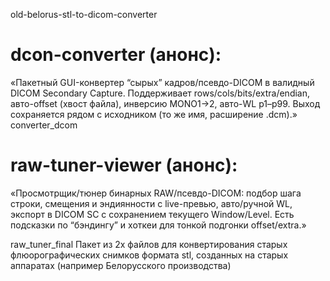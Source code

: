 old-belorus-stl-to-dicom-converter
# dcon-converter (анонс):

«Пакетный GUI-конвертер “сырых” кадров/псевдо-DICOM в валидный DICOM Secondary Capture. Поддерживает rows/cols/bits/extra/endian, авто-offset (хвост файла), инверсию MONO1→2, авто-WL p1–p99. Выход сохраняется рядом с исходником (то же имя, расширение .dcm).» 
converter_dcom

# raw-tuner-viewer (анонс):
«Просмотрщик/тюнер бинарных RAW/псевдо-DICOM: подбор шага строки, смещения и эндиянности с live-превью, авто/ручной WL, экспорт в DICOM SC с сохранением текущего Window/Level. Есть подсказки по “бэндингу” и хоткеи для тонкой подгонки offset/extra.» 

raw_tuner_final
Пакет из 2х файлов для конвертирования старых флюорографических снимков формата stl, созданных на старых аппаратах (например Белорусского производства) 
